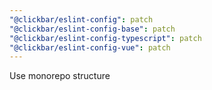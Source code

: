 ```yaml
---
"@clickbar/eslint-config": patch
"@clickbar/eslint-config-base": patch
"@clickbar/eslint-config-typescript": patch
"@clickbar/eslint-config-vue": patch
---
```


Use monorepo structure
